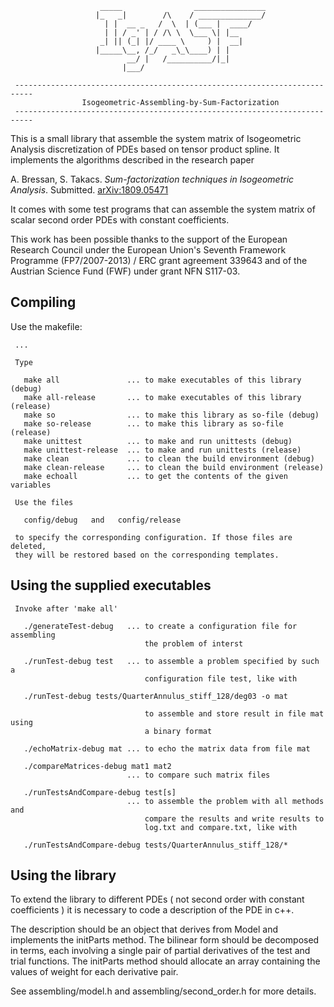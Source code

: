```
                    _____                ________________                   
                   |_   _|        /\    / ______________/                   
                     | |  __ _   /  \  | (___ |  ____/                      
                     | | / _' | / /\ \  \___ \| |__                         
                    _| || (_| |/ ____ \     ) |  __|                        
                   |_____\__, /_/   _\_\____) | |                           
                          __/ |   /__________/|_|                           
                         |___/                                              
                                                                            
 -------------------------------------------------------------------------- 
                Isogeometric-Assembling-by-Sum-Factorization                
 -------------------------------------------------------------------------- 
```

This is a small library that assemble the system matrix of Isogeometric Analysis
discretization of PDEs based on tensor product spline. It implements the algorithms
described in the research paper

A. Bressan, S. Takacs. *Sum-factorization techniques in Isogeometric Analysis*.
Submitted. [arXiv:1809.05471](https://arxiv.org/abs/1809.05471)

It comes with some test programs that can assemble the system matrix of scalar
second order PDEs with constant coefficients.

This work has been possible thanks to the support of the European Research Council under
the European Union's Seventh Framework Programme (FP7/2007-2013) / ERC grant
agreement 339643 and of the Austrian Science Fund (FWF) under grant NFN S117-03.

## Compiling

Use the makefile:


```                                                                            
 ...
 
 Type                                                                       
                                                                            
   make all               ... to make executables of this library (debug)   
   make all-release       ... to make executables of this library (release) 
   make so                ... to make this library as so-file (debug)       
   make so-release        ... to make this library as so-file (release)     
   make unittest          ... to make and run unittests (debug)             
   make unittest-release  ... to make and run unittests (release)           
   make clean             ... to clean the build environment (debug)        
   make clean-release     ... to clean the build environment (release)      
   make echoall           ... to get the contents of the given variables    
                                                                            
 Use the files                                                              
                                                                            
   config/debug   and   config/release                                      
                                                                            
 to specify the corresponding configuration. If those files are deleted,    
 they will be restored based on the corresponding templates.                
```
## Using the supplied executables

```
 Invoke after 'make all'                                                    
                                                                            
   ./generateTest-debug   ... to create a configuration file for assembling 
                              the problem of interst                        
                                                                            
   ./runTest-debug test   ... to assemble a problem specified by such a     
                              configuration file test, like with            
                                                                            
   ./runTest-debug tests/QuarterAnnulus_stiff_128/deg03 -o mat              
                                                                            
                              to assemble and store result in file mat using
                              a binary format                               
                                                                            
   ./echoMatrix-debug mat ... to echo the matrix data from file mat         
                                                                            
   ./compareMatrices-debug mat1 mat2                                        
                          ... to compare such matrix files                  
                                                                            
   ./runTestsAndCompare-debug test[s]                                       
                          ... to assemble the problem with all methods and  
                              compare the results and write results to      
                              log.txt and compare.txt, like with            
                                                                            
   ./runTestsAndCompare-debug tests/QuarterAnnulus_stiff_128/*              

```

## Using the library

To extend the library to different PDEs ( not second order with constant
coefficients ) it is necessary to code a description of the PDE in c++.

The description should be an object that derives from Model and implements
the initParts method.
The bilinear form should be decomposed in terms, each involving a single
pair of partial derivatives of the test and trial functions.
The initParts method should allocate an array containing the values of
weight for each derivative pair.

See assembling/model.h and assembling/second_order.h for more details.

